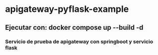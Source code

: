 # apigateway-pyflask-example

## Ejecutar con: docker compose up --build  -d
### Servicio de prueba de apigateway con springboot y servicio flask
